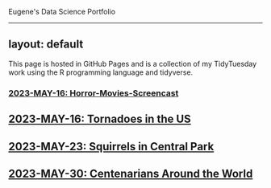 Eugene's Data Science Portfolio

---
layout: default
---

This page is hosted in GitHub Pages and is a collection of my TidyTuesday work using the R programming language and tidyverse. 



### [2023-MAY-16: Horror-Movies-Screencast](./2023-MAY-16---Horror-Movies-Screencast.html)

## [2023-MAY-16: Tornadoes in the US](./2023_05_16_tidy_tuesday.html)

## [2023-MAY-23: Squirrels in Central Park](./2023_05_23_tidy_tuesday.html)

## [2023-MAY-30: Centenarians Around the World](./2023-MAY-30---tidy_tuesday.html)
